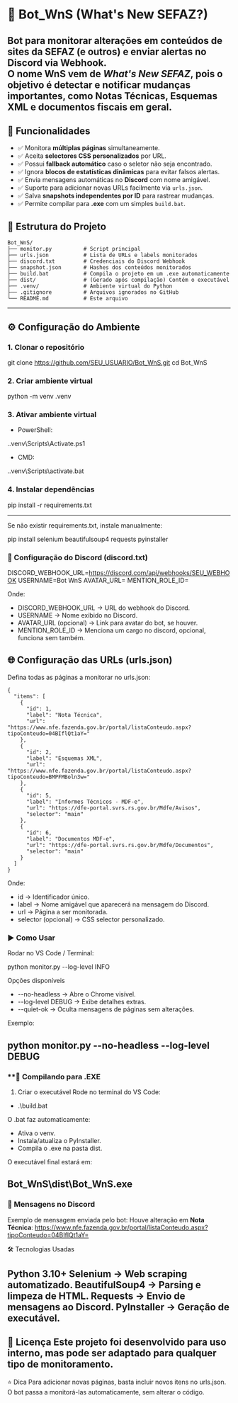 # 🤖 Bot_WnS (What's New SEFAZ?)

Bot para monitorar alterações em conteúdos de sites da **SEFAZ** (e outros) e enviar alertas no **Discord** via **Webhook**.  
O nome **WnS** vem de *What's New SEFAZ*, pois o objetivo é detectar e notificar mudanças importantes, como **Notas Técnicas**, **Esquemas XML** e documentos fiscais em geral.
---

## 🚀 Funcionalidades

- ✅ Monitora **múltiplas páginas** simultaneamente.
- ✅ Aceita **selectores CSS personalizados** por URL.
- ✅ Possui **fallback automático** caso o seletor não seja encontrado.
- ✅ Ignora **blocos de estatísticas dinâmicas** para evitar falsos alertas.
- ✅ Envia mensagens automáticas no **Discord** com nome amigável.
- ✅ Suporte para adicionar novas URLs facilmente via `urls.json`.
- ✅ Salva **snapshots independentes por ID** para rastrear mudanças.
- ✅ Permite compilar para **.exe** com um simples `build.bat`.

## 📂 Estrutura do Projeto

```text
Bot_WnS/
├── monitor.py          # Script principal
├── urls.json           # Lista de URLs e labels monitorados
├── discord.txt         # Credenciais do Discord Webhook
├── snapshot.json       # Hashes dos conteúdos monitorados
├── build.bat           # Compila o projeto em um .exe automaticamente
├── dist/               # (Gerado após compilação) Contém o executável
├── .venv/              # Ambiente virtual do Python
├── .gitignore          # Arquivos ignorados no GitHub
└── README.md           # Este arquivo
```
---

## ⚙️ Configuração do Ambiente

### **1. Clonar o repositório**

git clone https://github.com/SEU_USUARIO/Bot_WnS.git
cd Bot_WnS

### **2. Criar ambiente virtual**

python -m venv .venv

### **3. Ativar ambiente virtual**

- PowerShell:

.\.venv\Scripts\Activate.ps1

- CMD:

.\.venv\Scripts\activate.bat

### **4. Instalar dependências**
pip install -r requirements.txt

---

Se não existir requirements.txt, instale manualmente:

pip install selenium beautifulsoup4 requests pyinstaller

### **🔑 Configuração do Discord (discord.txt)**

DISCORD_WEBHOOK_URL=https://discord.com/api/webhooks/SEU_WEBHOOK
USERNAME=Bot WnS
AVATAR_URL=
MENTION_ROLE_ID=

Onde:

- DISCORD_WEBHOOK_URL → URL do webhook do Discord.
- USERNAME → Nome exibido no Discord.
- AVATAR_URL (opcional) → Link para avatar do bot, se houver.
- MENTION_ROLE_ID → Menciona um cargo no discord, opcional, funciona sem também.

## **🌐 Configuração das URLs (urls.json)**

Defina todas as páginas a monitorar no urls.json:
```text
{
  "items": [
    {
      "id": 1,
      "label": "Nota Técnica",
      "url": "https://www.nfe.fazenda.gov.br/portal/listaConteudo.aspx?tipoConteudo=04BIflQt1aY="
    },
    {
      "id": 2,
      "label": "Esquemas XML",
      "url": "https://www.nfe.fazenda.gov.br/portal/listaConteudo.aspx?tipoConteudo=BMPFMBoln3w="
    },
    {
      "id": 5,
      "label": "Informes Técnicos - MDF-e",
      "url": "https://dfe-portal.svrs.rs.gov.br/Mdfe/Avisos",
      "selector": "main"
    },
    {
      "id": 6,
      "label": "Documentos MDF-e",
      "url": "https://dfe-portal.svrs.rs.gov.br/Mdfe/Documentos",
      "selector": "main"
    }
  ]
}
```

Onde:

- id → Identificador único.
- label → Nome amigável que aparecerá na mensagem do Discord.
- url → Página a ser monitorada.
- selector (opcional) → CSS selector personalizado.


### **▶️ Como Usar**

Rodar no VS Code / Terminal:

python monitor.py --log-level INFO

Opções disponíveis
- --no-headless → Abre o Chrome visível.
- --log-level DEBUG → Exibe detalhes extras.
- --quiet-ok → Oculta mensagens de páginas sem alterações.

Exemplo:

python monitor.py --no-headless --log-level DEBUG
---

### **🧰 Compilando para .EXE

1. Criar o executável
Rode no terminal do VS Code:

- .\build.bat

O .bat faz automaticamente:

- Ativa o venv.
- Instala/atualiza o PyInstaller.
- Compila o .exe na pasta dist.

O executável final estará em:

Bot_WnS\dist\Bot_WnS.exe
---

### **📌 Mensagens no Discord**

Exemplo de mensagem enviada pelo bot:
Houve alteração em **Nota Técnica**:
https://www.nfe.fazenda.gov.br/portal/listaConteudo.aspx?tipoConteudo=04BIflQt1aY=


🛠 Tecnologias Usadas

Python 3.10+
Selenium → Web scraping automatizado.
BeautifulSoup4 → Parsing e limpeza de HTML.
Requests → Envio de mensagens ao Discord.
PyInstaller → Geração de executável.
---

🧾 Licença
Este projeto foi desenvolvido para uso interno, mas pode ser adaptado para qualquer tipo de monitoramento.
---

⭐ Dica
Para adicionar novas páginas, basta incluir novos itens no urls.json.
O bot passa a monitorá-las automaticamente, sem alterar o código.
